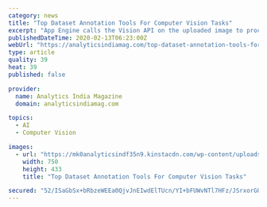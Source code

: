 ```yaml
---
category: news
title: "Top Dataset Annotation Tools For Computer Vision Tasks"
excerpt: "App Engine calls the Vision API on the uploaded image to process and add labels to it. These labels are also added to the search index. App Engine calls AI Platform to classify images into user-defined categories using the detected labels. Intel’s Computer Vision Annotation Tool (CVAT) is an open source tool for annotating images and videos."
publishedDateTime: 2020-02-13T06:23:00Z
webUrl: "https://analyticsindiamag.com/top-dataset-annotation-tools-for-computer-vision-tasks/"
type: article
quality: 39
heat: 39
published: false

provider:
  name: Analytics India Magazine
  domain: analyticsindiamag.com

topics:
  - AI
  - Computer Vision

images:
  - url: "https://mk0analyticsindf35n9.kinstacdn.com/wp-content/uploads/2020/02/pasted-image-0.png"
    width: 750
    height: 433
    title: "Top Dataset Annotation Tools For Computer Vision Tasks"

secured: "52/ISaGbSx+bRbzeWEEa0QjvJnEIwdElTUcn/YI+bFUWvNTl7HFz/JSrxorGQnSn//gVViImc/2AWA1VcaFUfN4jBpf6nifjwtVQ8aGUxvjE3xs8VtfnZpPdLkgdAvNX6YgJFI3zCyn295s9mZn8UjsTqJ1JqjmN48a0uHFDniTHGvRId6Sz+sden4wLIVAKKnkGbjrt+uxhvniE4NNof+wUij918I9eOkf8a56xoF1mXXcLjAINW1z8D6BRvbcVnWsXoVarLYhxU7hXYDm9wX1xbFTvpjAg4+y4l+AjJpjsg3/2t5DU7/SP/L5aIy+ytxBtvF0pFmxdZNAOaefIdH2JIhLk/ov5nbIO2ATtOLgrqF4WBcssl6/koiXZVVFLu/1RpXERFCrSmSJV1V2KyFDEipQ6qJROSSLeGC3LshcTu4PXPwTXST61ckqwVpXMqBkaUuJkeWbDnnHMiaVzr3oye1YMnB258qKhpuW/0dI=;YMnvlLjdTXvF5Bo2ZfeuSw=="
---
```


